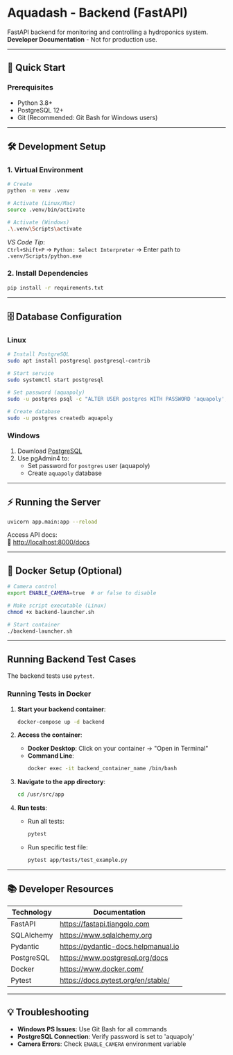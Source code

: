 # Aquadash - Backend (FastAPI)

FastAPI backend for monitoring and controlling a hydroponics system.  
**Developer Documentation** - Not for production use.

---

## 🚀 Quick Start

### Prerequisites
- Python 3.8+
- PostgreSQL 12+
- Git (Recommended: Git Bash for Windows users)

---

## 🛠 Development Setup

### 1. Virtual Environment

```bash
# Create
python -m venv .venv

# Activate (Linux/Mac)
source .venv/bin/activate

# Activate (Windows)
.\.venv\Scripts\activate
```

*VS Code Tip*:  
`Ctrl+Shift+P` → `Python: Select Interpreter` → Enter path to `.venv/Scripts/python.exe`

### 2. Install Dependencies
```bash
pip install -r requirements.txt
```

---

## 🗄 Database Configuration

### Linux
```bash
# Install PostgreSQL
sudo apt install postgresql postgresql-contrib

# Start service
sudo systemctl start postgresql

# Set password (aquapoly)
sudo -u postgres psql -c "ALTER USER postgres WITH PASSWORD 'aquapoly';"

# Create database
sudo -u postgres createdb aquapoly
```

### Windows
1. Download [PostgreSQL](https://www.postgresql.org/download/windows/)
2. Use pgAdmin4 to:
   - Set password for `postgres` user (aquapoly)
   - Create `aquapoly` database

---

## ⚡ Running the Server

```bash
uvicorn app.main:app --reload
```

Access API docs:  
🔗 [http://localhost:8000/docs](http://localhost:8000/docs)

---

## 🐋 Docker Setup (Optional)

```bash
# Camera control
export ENABLE_CAMERA=true  # or false to disable

# Make script executable (Linux)
chmod +x backend-launcher.sh

# Start container
./backend-launcher.sh
```

---

## Running Backend Test Cases

The backend tests use `pytest`.

### Running Tests in Docker

1. **Start your backend container**:
   ```bash
   docker-compose up -d backend
   ```

2. **Access the container**:
   - **Docker Desktop**: Click on your container → "Open in Terminal"
   - **Command Line**:
     ```bash
     docker exec -it backend_container_name /bin/bash
     ```

3. **Navigate to the app directory**:
   ```bash
   cd /usr/src/app
   ```

4. **Run tests**:
   - Run all tests:
     ```bash
     pytest
     ```
   - Run specific test file:
     ```bash
     pytest app/tests/test_example.py
     ```
---

## 📚 Developer Resources

| Technology | Documentation |
|------------|---------------|
| FastAPI | https://fastapi.tiangolo.com |
| SQLAlchemy | https://www.sqlalchemy.org |
| Pydantic | https://pydantic-docs.helpmanual.io |
| PostgreSQL | https://www.postgresql.org/docs |
| Docker | https://www.docker.com/ |
| Pytest | https://docs.pytest.org/en/stable/ |

---

## 💡 Troubleshooting

- **Windows PS Issues**: Use Git Bash for all commands
- **PostgreSQL Connection**: Verify password is set to 'aquapoly'
- **Camera Errors**: Check `ENABLE_CAMERA` environment variable
